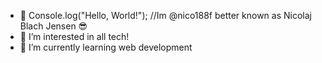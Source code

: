 - 👋 Console.log("Hello, World!"); //Im @nico188f better known as Nicolaj Blach Jensen 😎
- 👀 I’m interested in all tech!
- 🌱 I’m currently learning web development
<!---
nico188f/nico188f is a ✨ special ✨ repository because its `README.md` (this file) appears on your GitHub profile.
You can click the Preview link to take a look at your changes.
--->
